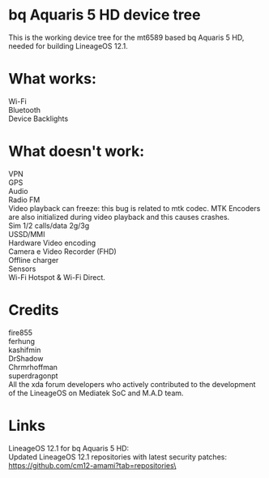 # bq Aquaris 5 HD device tree
This is the working device tree for the mt6589 based bq Aquaris 5 HD, needed for building LineageOS 12.1.

# What works:

Wi-Fi \
Bluetooth \
Device Backlights

# What doesn't work:
VPN \
GPS \
Audio \
Radio FM \
Video playback can freeze: this bug is related to mtk codec. MTK Encoders are also initialized during video playback and this causes crashes. \
Sim 1/2 calls/data 2g/3g \
USSD/MMI \
Hardware Video encoding \
Camera e Video Recorder (FHD) \
Offline charger \
Sensors \
Wi-Fi Hotspot & Wi-Fi Direct.

# Credits
fire855 \
ferhung \
kashifmin \
DrShadow \
Chrmrhoffman \
superdragonpt \
All the xda forum developers who actively contributed to the development of the LineageOS on Mediatek SoC and M.A.D team.

# Links
LineageOS 12.1 for bq Aquaris 5 HD: \
Updated LineageOS 12.1 repositories with latest security patches: https://github.com/cm12-amami?tab=repositories\
